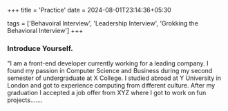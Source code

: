 +++
title = 'Practice'
date = 2024-08-01T23:14:36+05:30

tags = ['Behavoiral Interview', 'Leadership Interview', 'Grokking the Behavioral Interview']
+++

### Introduce Yourself.

"I am a front-end developer currently working for a leading company. I found my passion in Computer Science and Business during my second semester of undergraduate at X College. I studied abroad at Y University in London and got to experience computing from different culture. After my graduation I accepted a job offer from XYZ where I got to work on fun projects.......